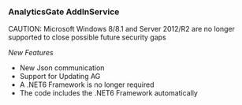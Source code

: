 ### AnalyticsGate AddInService
CAUTION: Microsoft Windows 8/8.1 and Server 2012/R2 are no longer supported to close possible future security gaps

*New Features*
- New Json communication
- Support for Updating AG
- A .NET6 Framework is no longer required
- The code includes the .NET6 Framework automatically
